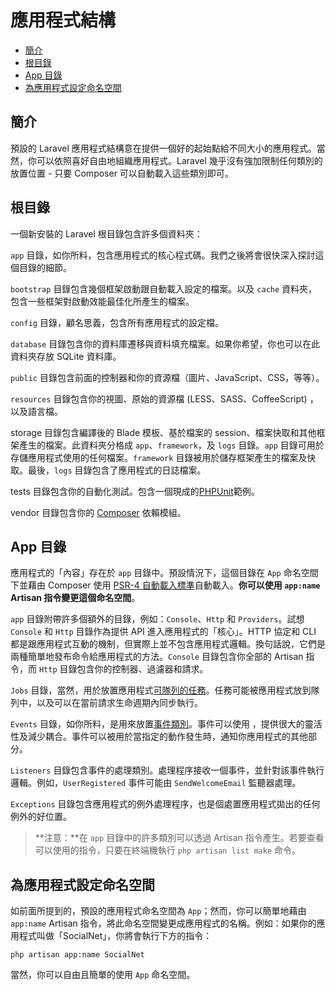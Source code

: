 # 應用程式結構

- [簡介](#introduction)
- [根目錄](#the-root-directory)
- [App 目錄](#the-app-directory)
- [為應用程式設定命名空間](#namespacing-your-application)

<a name="introduction"></a>
## 簡介

預設的 Laravel 應用程式結構意在提供一個好的起始點給不同大小的應用程式。當然，你可以依照喜好自由地組織應用程式。Laravel 幾乎沒有強加限制任何類別的放置位置 - 只要 Composer 可以自動載入這些類別即可。

<a name="the-root-directory"></a>
## 根目錄

一個新安裝的 Laravel 根目錄包含許多個資料夾：

`app` 目錄，如你所料，包含應用程式的核心程式碼。我們之後將會很快深入探討這個目錄的細節。

`bootstrap` 目錄包含幾個框架啟動跟自動載入設定的檔案。以及 `cache` 資料夾，包含一些框架對啟動效能最佳化所產生的檔案。

`config` 目錄，顧名思義，包含所有應用程式的設定檔。

`database` 目錄包含你的資料庫遷移與資料填充檔案。如果你希望，你也可以在此資料夾存放 SQLite 資料庫。

`public` 目錄包含前面的控制器和你的資源檔（圖片、JavaScript、CSS，等等）。

`resources` 目錄包含你的視圖、原始的資源檔 (LESS、SASS、CoffeeScript) ，以及語言檔。

storage 目錄包含編譯後的 Blade 模板、基於檔案的 session、檔案快取和其他框架產生的檔案。此資料夾分格成 `app`、`framework`，及 `logs` 目錄。`app` 目錄可用於存儲應用程式使用的任何檔案。`framework` 目錄被用於儲存框架產生的檔案及快取。最後，`logs` 目錄包含了應用程式的日誌檔案。

tests 目錄包含你的自動化測試。包含一個現成的[PHPUnit](https://phpunit.de/)範例。

vendor 目錄包含你的 [Composer](https://getcomposer.org) 依賴模組。

<a name="the-app-directory"></a>
## App 目錄

應用程式的「內容」存在於 `app` 目錄中。預設情況下，這個目錄在 `App` 命名空間下並藉由 Composer 使用 [PSR-4 自動載入標準](http://www.php-fig.org/psr/psr-4/)自動載入。**你可以使用 `app:name` Artisan 指令變更這個命名空間**。

`app` 目錄附帶許多個額外的目錄，例如：`Console`、`Http` 和 `Providers`。試想 `Console` 和 `Http` 目錄作為提供 API 進入應用程式的「核心」。HTTP 協定和 CLI 都是跟應用程式互動的機制，但實際上並不包含應用程式邏輯。換句話說，它們是兩種簡單地發布命令給應用程式的方法。`Console` 目錄包含你全部的 Artisan 指令，而 `Http` 目錄包含你的控制器、過濾器和請求。

`Jobs` 目錄，當然，用於放置應用程式[可隊列的任務](/docs/{{version}}/queues)。任務可能被應用程式放到隊列中，以及可以在當前請求生命週期內同步執行。

`Events` 目錄，如你所料，是用來放置[事件類別](/docs/{{version}}/events)。事件可以使用
，提供很大的靈活性及減少耦合。事件可以被用於當指定的動作發生時，通知你應用程式的其他部分。

`Listeners` 目錄包含事件的處理類別。處理程序接收一個事件，並針對該事件執行邏輯。例如，`UserRegistered` 事件可能由 `SendWelcomeEmail` 監聽器處理。

`Exceptions` 目錄包含應用程式的例外處理程序，也是個處置應用程式拋出的任何例外的好位置。

> **注意：**在 `app` 目錄中的許多類別可以透過 Artisan 指令產生。若要查看可以使用的指令，只要在終端機執行 `php artisan list make` 命令。

<a name="namespacing-your-application"></a>
## 為應用程式設定命名空間

如前面所提到的，預設的應用程式命名空間為 `App`；然而，你可以簡單地藉由 `app:name` Artisan 指令，將此命名空間變更成應用程式的名稱。例如：如果你的應用程式叫做「SocialNet」，你將會執行下方的指令：

    php artisan app:name SocialNet

當然，你可以自由且簡單的使用 `App` 命名空間。
